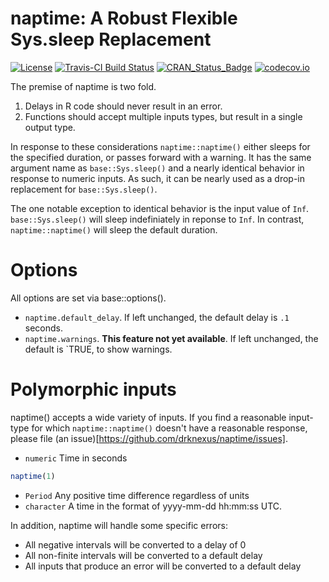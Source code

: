 # naptime: A Robust Flexible Sys.sleep Replacement
[![License](http://img.shields.io/badge/license-GPL%20%28%3E=%202%29-brightgreen.svg?style=flat)](http://www.gnu.org/licenses/gpl-2.0.html)
[![Travis-CI Build Status](https://travis-ci.org/drknexus/naptime.svg?branch=master)](https://travis-ci.org/drknexus/naptime)
[![CRAN_Status_Badge](http://www.r-pkg.org/badges/version/naptime)](http://cran.r-project.org/package=naptime)
[![codecov.io](https://codecov.io/github/drknexus/naptime/coverage.svg?branch=master)](https://codecov.io/github/drknexus/naptime?branch=master)

The premise of naptime is two fold.  

1. Delays in R code should never result in an error.
2. Functions should accept multiple inputs types, but result in a single output type.  

In response to these considerations `naptime::naptime()` either sleeps for the specified duration, or passes forward with a warning.  It has the same argument name as `base::Sys.sleep()` and a nearly identical behavior in response to numeric inputs.  As such, it can be nearly used as a drop-in replacement for `base::Sys.sleep()`.  

The one notable exception to identical behavior is the input value of `Inf`.  `base::Sys.sleep()` will sleep indefiniately in reponse to `Inf`.  In contrast, `naptime::naptime()` will sleep the default duration.

# Options
All options are set via base::options().

* `naptime.default_delay`.  If left unchanged, the default delay is `.1` seconds.
* `naptime.warnings`.  **This feature not yet available**.  If left unchanged, the default is `TRUE, to show warnings.

# Polymorphic inputs
naptime() accepts a wide variety of inputs.  If you find a reasonable input-type for which `naptime::naptime()` doesn't have a reasonable response, please file (an issue)[https://github.com/drknexus/naptime/issues].

* `numeric` Time in seconds


```r
naptime(1)
```

* `Period` Any positive time difference regardless of units
* `character` A time in the format of yyyy-mm-dd hh:mm:ss UTC.

In addition, naptime will handle some specific errors:
* All negative intervals will be converted to a delay of 0
* All non-finite intervals will be converted to a default delay
* All inputs that produce an error will be converted to a default delay
